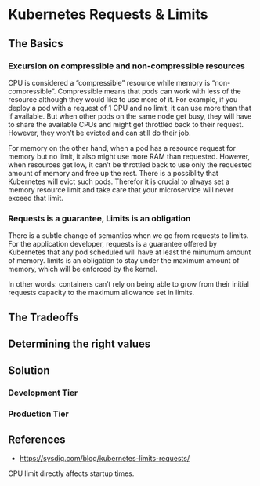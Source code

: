 # Kubernetes Requests & Limits

## The Basics

### Excursion on compressible and non-compressible resources

CPU is considered a “compressible” resource while memory is “non-compressible”.
Compressible means that pods can work with less of the resource although they would like to use more of it. For example, if you deploy a pod with a request of 1 CPU and no limit, it can use more than that if available. But when other pods on the same node get busy, they will have to share the available CPUs and might get throttled back to their request. However, they won’t be evicted and can still do their job.

For memory on the other hand, when a pod has a resource request for memory but no limit, it also might use more RAM than requested. However, when resources get low, it can’t be throttled back to use only the requested amount of memory and free up the rest. There is a possiblity that Kubernetes will evict such pods. Therefor it is crucial to always set a memory resource limit and take care that your microservice will never exceed that limit.

### Requests is a guarantee, Limits is an obligation

There is a subtle change of semantics when we go from requests to limits. For the application developer, requests is a guarantee offered by Kubernetes that any pod scheduled will have at least the minumum amount of memory. limits is an obligation to stay under the maximum amount of memory, which will be enforced by the kernel.

In other words: containers can’t rely on being able to grow from their initial requests capacity to the maximum allowance set in limits.

## The Tradeoffs

## Determining the right values

## Solution

### Development Tier

### Production Tier

## References

- https://sysdig.com/blog/kubernetes-limits-requests/

CPU limit directly affects startup times.

